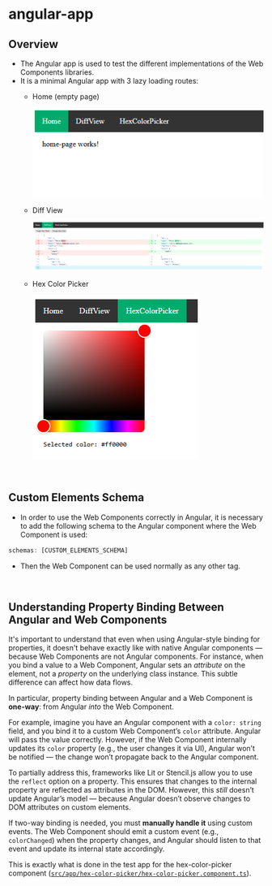# angular-app

## Overview
- The Angular app is used to test the different implementations of the Web Components libraries.
- It is a minimal Angular app with 3 lazy loading routes:
    - Home (empty page)

        ![home.page](../../assets/home.page.png)

    - Diff View

        ![diff-view.page](../../assets/diff-view.page.png)

    - Hex Color Picker

        ![hex-color-picker.page](../../assets/hex-color-picker.page.png)

<br>

## Custom Elements Schema
- In order to use the Web Components correctly in Angular, it is necessary to add the following schema to the Angular component where the Web Component is used: 
```javascript
schemas: [CUSTOM_ELEMENTS_SCHEMA]
```

- Then the Web Component can be used normally as any other tag.

<br>

## Understanding Property Binding Between Angular and Web Components
It's important to understand that even when using Angular-style binding for properties, it doesn't behave exactly like with native Angular components — because Web Components are not Angular components. For instance, when you bind a value to a Web Component, Angular sets an *attribute* on the element, not a *property* on the underlying class instance. This subtle difference can affect how data flows.

In particular, property binding between Angular and a Web Component is **one-way**: from Angular *into* the Web Component.

For example, imagine you have an Angular component with a `color: string` field, and you bind it to a custom Web Component’s `color` attribute. Angular will pass the value correctly. However, if the Web Component internally updates its `color` property (e.g., the user changes it via UI), Angular won’t be notified — the change won’t propagate back to the Angular component.

To partially address this, frameworks like Lit or Stencil.js allow you to use the `reflect` option on a property. This ensures that changes to the internal property are reflected as attributes in the DOM. However, this *still* doesn’t update Angular’s model — because Angular doesn’t observe changes to DOM attributes on custom elements.

If two-way binding is needed, you must **manually handle it** using custom events. The Web Component should emit a custom event (e.g., `colorChanged`) when the property changes, and Angular should listen to that event and update its internal state accordingly.

This is exactly what is done in the test app for the hex-color-picker component ([`src/app/hex-color-picker/hex-color-picker.component.ts`](src/app/hex-color-picker/hex-color-picker.component.ts)).
